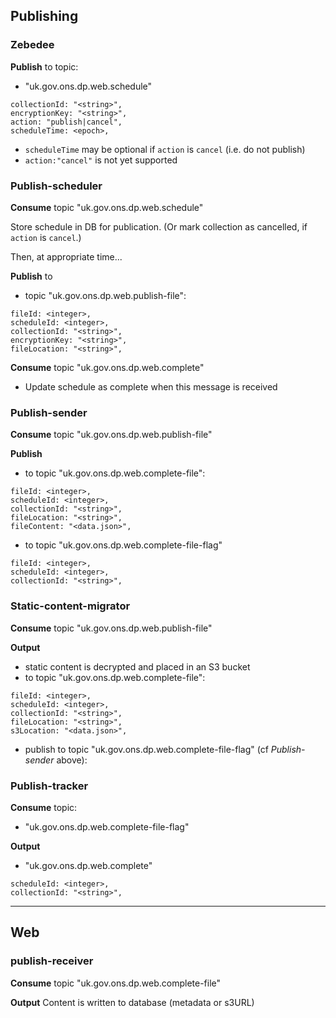 ## Publishing

### Zebedee

**Publish** to topic:
 - "uk.gov.ons.dp.web.schedule"
  ```
  collectionId: "<string>",
  encryptionKey: "<string>",
  action: "publish|cancel",
  scheduleTime: <epoch>,
  ```
  - `scheduleTime` may be optional if `action` is `cancel` (i.e. do not publish)
  - `action:"cancel"` is not yet supported

### Publish-scheduler

**Consume** topic "uk.gov.ons.dp.web.schedule"

Store schedule in DB for publication. (Or mark collection as cancelled, if `action` is `cancel`.)

Then, at appropriate time...

**Publish** to
 - topic "uk.gov.ons.dp.web.publish-file":
  ```
  fileId: <integer>,
  scheduleId: <integer>,
  collectionId: "<string>",
  encryptionKey: "<string>",
  fileLocation: "<string>",
  ```

**Consume** topic "uk.gov.ons.dp.web.complete"
 - Update schedule as complete when this message is received

### Publish-sender

**Consume** topic "uk.gov.ons.dp.web.publish-file"

**Publish**
 - to topic "uk.gov.ons.dp.web.complete-file":
  ```
  fileId: <integer>,
  scheduleId: <integer>,
  collectionId: "<string>",
  fileLocation: "<string>",
  fileContent: "<data.json>",
  ```
 - to topic "uk.gov.ons.dp.web.complete-file-flag"
 ```
 fileId: <integer>,
 scheduleId: <integer>,
 collectionId: "<string>",
 ```

### Static-content-migrator

**Consume** topic "uk.gov.ons.dp.web.publish-file"

**Output**
 - static content is decrypted and placed in an S3 bucket
 - to topic "uk.gov.ons.dp.web.complete-file":
  ```
  fileId: <integer>,
  scheduleId: <integer>,
  collectionId: "<string>",
  fileLocation: "<string>",
  s3Location: "<data.json>",
  ```
 - publish to topic "uk.gov.ons.dp.web.complete-file-flag"
   (cf _Publish-sender_ above):

### Publish-tracker

**Consume** topic:
- "uk.gov.ons.dp.web.complete-file-flag"

**Output**
- "uk.gov.ons.dp.web.complete"
```
scheduleId: <integer>,
collectionId: "<string>",
```

---

## Web

### publish-receiver

**Consume** topic "uk.gov.ons.dp.web.complete-file"

**Output** Content is written to database (metadata or s3URL)
